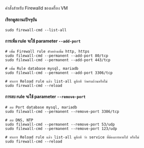 คำสั่งสำหรับ Firewalld ของเครื่อง VM


#### เรียกดูสถานะปัจจุบัน
```
sudo firewall-cmd --list-all
```

#### การเพิ่ม rule จะใช้ parameter `--add-port`
```
# เพิ่ม Firewall rule ตัวอย่างเพิ่ม http, https
sudo filewall-cmd --permanent --add-port 80/tcp
sudo filewall-cmd --permanent --add-port 443/tcp

# เพิ่ม Rule database mysql, mariadb
sudo filewall-cmd --permanent --add-port 3306/tcp

# ทำการ Reload rule แล้ว list-all ดูอีกที ว่าครบถ้วนหรือไม่
sudo firewall-cmd --reload
```

#### การลบ rule จะใช้ parameter `--remove-port`
```
# ลบ Port database mysql, mariadb
sudo filewall-cmd --permanent --remove-port 3306/tcp

# ลบ DNS, NTP
sudo filewall-cmd --permanent --remove-port 53/udp
sudo filewall-cmd --permanent --remove-port 123/udp

# ทำการ Reload rule แล้ว list-all ดูอีกที ว่า service ที่ต้องการหายไป หรือไม่
sudo firewall-cmd --reload
```